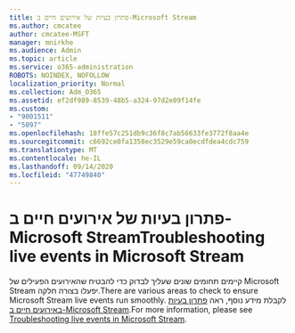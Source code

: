 ```yaml
---
title: פתרון בעיות של אירועים חיים ב-Microsoft Stream
ms.author: cmcatee
author: cmcatee-MSFT
manager: mnirkhe
ms.audience: Admin
ms.topic: article
ms.service: o365-administration
ROBOTS: NOINDEX, NOFOLLOW
localization_priority: Normal
ms.collection: Adm_O365
ms.assetid: ef2df989-8539-48b5-a324-97d2e09f14fe
ms.custom:
- "9001511"
- "5097"
ms.openlocfilehash: 18ffe57c251db9c36f8c7ab56633fe3772f8aa4e
ms.sourcegitcommit: c6692ce0fa1358ec3529e59ca0ecdfdea4cdc759
ms.translationtype: MT
ms.contentlocale: he-IL
ms.lasthandoff: 09/14/2020
ms.locfileid: "47749840"
---
```

# <a name="troubleshooting-live-events-in-microsoft-stream"></a><span data-ttu-id="0cd46-102">פתרון בעיות של אירועים חיים ב-Microsoft Stream</span><span class="sxs-lookup"><span data-stu-id="0cd46-102">Troubleshooting live events in Microsoft Stream</span></span>

<span data-ttu-id="0cd46-103">קיימים תחומים שונים שעליך לבדוק כדי להבטיח שהאירועים הפעילים של Microsoft Stream יפעלו בצורה חלקה.</span><span class="sxs-lookup"><span data-stu-id="0cd46-103">There are various areas to check to ensure Microsoft Stream live events run smoothly.</span></span> <span data-ttu-id="0cd46-104">לקבלת מידע נוסף, ראה [פתרון בעיות באירועים חיים ב-Microsoft Stream](https://docs.microsoft.com/stream/live-event-troubleshooting).</span><span class="sxs-lookup"><span data-stu-id="0cd46-104">For more information, please see [Troubleshooting live events in Microsoft Stream](https://docs.microsoft.com/stream/live-event-troubleshooting).</span></span>

